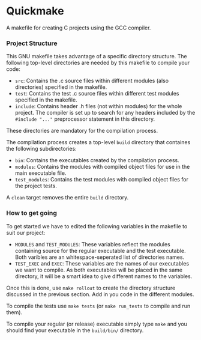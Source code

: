 # Quickmake
A makefile for creating C projects using the GCC compiler.

### Project Structure
This GNU makefile takes advantage of a specific directory structure. 
The following top-level directories are needed by this makefile to compile your code:

  - `src`: Contains the .c source files within different modules (also directories) specified in the makefile.
  - `test`: Contains the test .c source files within different test modules specified in the makefile.
  - `include`: Contains header .h files (not within modules) for the whole project. The compiler is set up to search for any headers included by the `#include "..."` preprocessor statement in this directory.

These directories are mandatory for the compilation process.

The compilation process creates a top-level `build` directory that containes the following subdirectories:

  - `bin`: Contains the executables created by the compilation process.
  - `modules`: Contains the modules with compiled object files for use in the main executable file.
  - `test_modules`: Contains the test modules with compiled object files for the project tests.
  
A `clean` target removes the entire `build` directory.

### How to get going

To get started we have to edited the following variables in the makefile to suit our project:

  - `MODULES` and `TEST_MODULES`: These variables reflect the modules containing source for the regular executable and the test executable. Both varibles are an whitespace-seperated list of directories names. 
  - `TEST_EXEC` and `EXEC`: These variables are the names of our executables we want to compile. As both executables will be placed in the same directory, it will be a smart idea to give different names to the variables.

Once this is done, use `make rollout` to create the directory structure discussed in the previous section.
Add in you code in the different modules.

To compile the tests use `make tests` (or `make run_tests` to compile and run them). 

To compile your regular (or release) executable simply type `make` and you should find your executable in the `build/bin/` directory.
